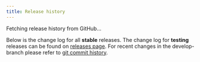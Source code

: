```yaml
---
title: Release history
---
```


<div class="bs-docs-featurette" id="hist-loading">
    Fetching release history from GitHub...
</div>
<div class="bs-docs-featurette hide" id="hist-content">
    <p>Below is the change log for all <strong>stable</strong> releases.
    The change log for <strong>testing</strong> releases can be found on <a href="https://github.com/nzbget/nzbget/releases">releases page</a>.
    For recent changes in the develop-branch please refer to <a href="https://github.com/nzbget/nzbget/commits/develop">git commit history</a>.</p>
</div>

<script src="/js/markdown.min.js"></script>

<script language="javascript">
    "use strict";

    function requestJSON(url, callback) {
        $.ajax({
            url: url,
            complete: function(xhr) {
                callback.call(null, xhr.responseJSON);
            }
        });
    }

    function loaded(data)
    {
        data.sort(function(a, b) {
            var an = a.name;
            var bn = b.name;
            if (an.substr(1, 1) === '.') an = '0' + an;
            if (bn.substr(1, 1) === '.') bn = '0' + bn;
            return an < bn ? 1 : -1;
        });

        var MONTH_NAMES = ['Jan', 'Feb', 'Mar', 'Apr', 'May', 'Jun', 'Jul', 'Aug', 'Sep', 'Oct', 'Nov', 'Dec'];

        for (var i = 0; i < data.length; i++)
        {
            var rel = data[i];
            if (!rel.prerelease)
            {
                var dat = new Date(rel.created_at);
                var datStr = '' + dat.getDate() + ' ' + MONTH_NAMES[dat.getMonth()] + ' ' + dat.getFullYear();
                $('#hist-content').append($('<h2>').text(rel.name).append($('<small>').text(' - ' + datStr)));

                var desc = rel.body;
                desc = desc.replace(/\(https:\/\/github.com\/nzbget\/nzbget\/wiki\/(.+)\)/g,
                    function(match, p1) {
                        p1 = p1.toLowerCase().replace(/_/g, '-');
                        return '(https://nzbget.net/' + p1 + ')';
                    });
                desc = markdown.toHTML(desc);
                desc = desc.replace(/\(#([\d]+)/g, '(<a href="https://github.com/nzbget/nzbget/issues/$1">#$1</a>');
                desc = desc.replace(/,\s?#([\d]+)/g, ', <a href="https://github.com/nzbget/nzbget/issues/$1">#$1</a>');

                $('#hist-content').append(desc);
            }
        }

        $('#hist-loading').hide();
        $('#hist-content').removeClass('hide');
    }

    function buildPageFromGitHub() {
        requestJSON('https://api.github.com/repos/nzbget/nzbget/releases',
            function(data) {
                requestJSON('https://api.github.com/repos/nzbget/nzbget/releases?page=2',
                function(data2) {
                    Array.prototype.push.apply(data, data2);
                    loaded(data);
                }
            )
        });
    }

{% if false %}
    // development (test) version
    function buildPageFromLocalTest() {
        var data = [{name: '18.1', created_at: '2017-05-27T11:28:07Z', body: '- fixed few bugs (#388);\n- fixed more bugs (#292, #295,#298).'},
            {name: '18.0', created_at: '2017-02-08T16:59:17Z', body: '- don&#39;t many nice new features.'},
            {name: '18.0-testing-r1826', created_at: '2017-01-14T12:27:26Z', prerelease: true, body: '- fixed one bug;\n-fixed another bug.'},
            {name: '0.3.0', created_at: '2007-11-10T12:27:26Z', body: '- a lot of new features;\n - see [Keyboard shortcuts](https://github.com/nzbget/nzbget/wiki/Keyboard-shortcuts);\n - see [Keyboard shortcuts](https://github.com/nzbget/nzbget/wiki/Keyboard-shortcuts);'},
            {name: '0.3.1', created_at: '2007-12-18T12:27:26Z', body: '- a lot of new features.'},
            {name: '17.1', created_at: '2016-09-02T12:27:26Z', body: '- many new features.'},
            {name: '9.0', created_at: '2015-06-02T12:27:26Z', body: '- many new features.'}];
        loaded(data);
    }
    //window.onload = buildPageFromLocalTest;
{% else %}
    window.onload = buildPageFromGitHub;
{% endif %}
</script>
